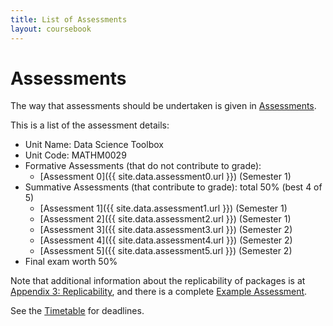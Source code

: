 ```yaml
---
title: List of Assessments
layout: coursebook
---
```


# Assessments

The way that assessments should be undertaken is given in [Assessments](../assessments.md).

This is a list of the assessment details:

* Unit Name: Data Science Toolbox
* Unit Code: MATHM0029
* Formative Assessments (that do not contribute to grade):
  - [Assessment 0]({{ site.data.assessment0.url }}) (Semester 1)
* Summative Assessments (that contribute to grade): total 50% (best 4 of 5)
  - [Assessment 1]({{ site.data.assessment1.url }}) (Semester 1)
  - [Assessment 2]({{ site.data.assessment2.url }}) (Semester 1)
  - [Assessment 3]({{ site.data.assessment3.url }}) (Semester 2)
  - [Assessment 4]({{ site.data.assessment4.url }}) (Semester 2)
  - [Assessment 5]({{ site.data.assessment5.url }}) (Semester 2)
* Final exam worth 50%

Note that additional information about the replicability of packages is at [Appendix 3: Replicability](/coursebook/appendix3-replicability.md), and there is a complete [Example Assessment](https://github.com/dsbristol/dst_example_project).

See the [Timetable](/timetable.md) for deadlines.
